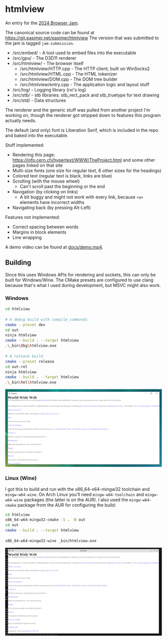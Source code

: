 # htmlview

An entry for the [2024 Browser Jam](https://github.com/BrowserJam/browserjam/blob/b01e389642dc0f2e3da2f6dd7765cca74704792d/README.md).

The canonical source code can be found at https://git.easimer.net/easimer/htmlview
The version that was submitted to the jam is tagged `jam-submission`.

- /src/embed/ - A tool used to embed files into the executable
- /src/gpu/ - The D3D11 renderer
- /src/htmlview/ - The browser itself
  - /src/htmlview/HTTP.cpp - The HTTP client; built on WinSocks2
  - /src/htmlview/HTML.cpp - The HTML tokenizer
  - /src/htmlview/DOM.cpp - The DOM tree builder
  - /src/htmlview/entry.cpp - The application logic and layout stuff
- /src/log/ - Logging library (rxi's log)
- /src/stb/ - stb libraries: stb_rect_pack and stb_truetype for text drawing
- /src/std/ - Data structures

The renderer and the generic stuff was pulled from another project I'm working on, though the renderer got stripped down to features this program actually needs.

The default (and only) font is Liberation Serif, which is included in the repo and baked into the executable.

Stuff implemented:

- Rendering this page: https://info.cern.ch/hypertext/WWW/TheProject.html and some other pages linked on that site
- Multi-size fonts (one size for regular text, 6 other sizes for the headings)
- Colored text (regular text is black, links are blue)
- Scrolling (with the mouse wheel)
  - Can't scroll past the beginning or the end
- Navigation (by clicking on links)
  - A bit buggy and might not work with every link, because `<a>` elements have incorrect widths
- Navigating back (by pressing Alt-Left)

Features not implemented:

- Correct spacing between words
- Margins in block elements
- Line wrapping

A demo video can be found at [docs/demo.mp4](docs/demo.mp4).

## Building

Since this uses Windows APIs for rendering and sockets, this can only be built for Windows/Wine.
The CMake presets are configured to use clang because that's what I used during development, but MSVC might also work.

### Windows

```sh
cd htmlview

# A debug build with compile_commands
cmake --preset dev
cd out
ninja htmlview
cmake --build . --target htmlview
.\_bin\Dbg\htmlview.exe

# A release build
cmake --preset release
cd out-rel
ninja htmlview
cmake --build . --target htmlview
.\_bin\Rel\htmlview.exe
```

![Windows screenshot](docs/screenshot.png)

### Linux (Wine)

I got this to build and run with the x86_64-x64-mingw32 toolchain and `mingw-w64-wine`.
On Arch Linux you'll need `mingw-w64-toolchain` and `mingw-w64-wine` packages (the latter is on the AUR).
I also used the `mingw-w64-cmake` package from the AUR for configuring the build:

```sh
cd htmlview
x86_64-w64-mingw32-cmake -S . -B out
cd out
cmake --build . --target htmlview

x86_64-w64-mingw32-wine _bin/htmlview.exe
```

![Wine screenshot](docs/screenshot_wine.jpg)
